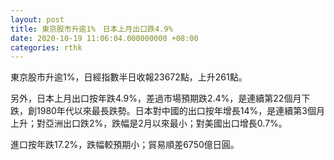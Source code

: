 ```yaml
---
layout: post
title: 東京股市升逾1%　日本上月出口跌4.9%
date: 2020-10-19 11:06:04.000000000 +08:00
categories: rthk
---
```


東京股市升逾1%，日經指數半日收報23672點，上升261點。

另外，日本上月出口按年跌4.9%，差過市場預期跌2.4%，是連續第22個月下跌，創1980年代以來最長跌勢。日本對中國的出口按年增長14%，是連續第3個月上升；對亞洲出口跌2%，跌幅是2月以來最小；對美國出口增長0.7%。

進口按年跌17.2%，跌幅較預期小；貿易順差6750億日圓。
